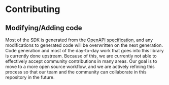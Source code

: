 # Contributing

## Modifying/Adding code

Most of the SDK is generated from the [OpenAPI specification](https://github.com/openai/openai-openapi), and any modifications to generated code will be overwritten on the next generation. Code generation and most of the day-to-day work that goes into this library is currently done upstream. Because of this, we are currently not able to effectively accept community contributions in many areas. Our goal is to move to a more open source workflow, and we are actively refining this process so that our team and the community can collaborate in this repository in the future.
